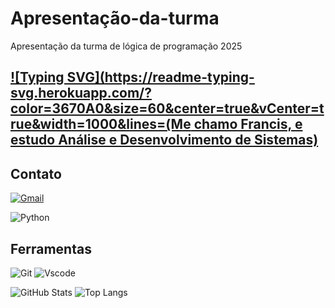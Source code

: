 # Apresentação-da-turma
Apresentação da turma de lógica de programação 2025

## [![Typing SVG](https://readme-typing-svg.herokuapp.com/?color=3670A0&size=60&center=true&vCenter=true&width=1000&lines=(Me chamo Francis, e estudo Análise e Desenvolvimento de Sistemas)](https://git.io/typing-svg)

## Contato
[![Gmail](https://img.shields.io/badge/Gmail-333333?style=for-the-badge&logo=gmail&logoColor=red)](mailto:francisluz15/2gmail.com)

![Python](https://img.shields.io/badge/python-3670A0?style=for-the-badge&logo=python&logoColor=000)

## Ferramentas

![Git](https://img.shields.io/badge/GIT-E44C30?style=for-the-badge&logo=git&logoColor=000)
![Vscode](https://img.shields.io/badge/Vscode-007ACC?style=for-the-badge&logo=visual-studio-code&logoColor=000)

![GitHub Stats](https://github-readme-stats.vercel.app/api?username=Francis&theme=transparent&bg_color=000&border_color=30A3DC&show_icons=true&icon_color=30A3DC&title_color=ff9070&text_color=FFF)
![Top Langs](https://github-readme-stats-git-masterrstaa-rickstaa.vercel.app/api/top-langs/?usernameFrancisg&layout=compact&bg_color=000&border_color=30A3DC&title_color=ff9070&text_color=FFF)

